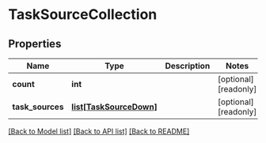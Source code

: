 # TaskSourceCollection

## Properties
Name | Type | Description | Notes
------------ | ------------- | ------------- | -------------
**count** | **int** |  | [optional] [readonly] 
**task_sources** | [**list[TaskSourceDown]**](TaskSourceDown.md) |  | [optional] [readonly] 

[[Back to Model list]](../README.md#documentation-for-models) [[Back to API list]](../README.md#documentation-for-api-endpoints) [[Back to README]](../README.md)


